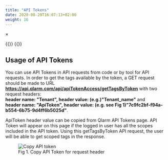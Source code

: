 ```yaml
---
title: "API Tokens"
date: 2020-08-20T16:07:13+02:00
weight: 16
---
```


<!-- The Modal -->
<div id="myModal" class="modal">
  <span class="close">&times;</span>
  <img class="modal-content" id="img01">
  <div id="caption"></div>
</div>

{{<lead>}}
{{</lead>}}


## Usage of API Tokens

You can use API Tokens in API requests from code or by tool for API requests.
In order to get the tags available by the token, a GET request should be made to URL <b>https://api.qlarm.com/api/apiTokenAccess/getTagsByToken</b> with two request headers: <br/><b>header name: "Tenant", header value: (e.g.)"Tenant_name"</b> and <br/><b>header name: "ApiToken", header value: (e.g. see Fig 1)"7c9fc2bf-f94a-b554-6b75-9d4ff6b5025d"</b>.

ApiToken header value can be copied from Qlarm API Tokens page. API Token will appear on this page if the logged in user has all the scopes included in the API token. Using this getTagsByToken API request, the user will be able to get scoped tags in the response.

<figure class="image_container">
    <img class="center_image myImg" onClick="reply_click(this)"  id="copy_api_token_guid" src="/copy_api_token_guid.png" alt="Copy API token">
<figcaption>Fig 1. Copy API Token for request header</figcaption>
</figure>

<script>
// Get the modal
var modal = document.getElementById("myModal");

var modalImg = document.getElementById("img01");
var captionText = document.getElementById("caption");
function reply_click(img)
{
    modal.style.display = "block";
    modalImg.src = img.src;
    captionText.innerHTML = img.alt;
}

modal.onclick = function() { 
  modal.style.display = "none";
}

document.addEventListener('keyup', function(e) {
    if (e.keyCode == 27) {
        modal.style.display = "none";
    }
});
</script>